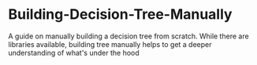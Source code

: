 # Building-Decision-Tree-Manually
A guide on manually building a decision tree from scratch. While there are libraries available, building tree manually helps to get a deeper understanding of what's under the hood
